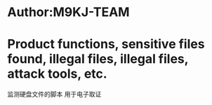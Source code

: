 # Author:M9KJ-TEAM
# Product functions, sensitive files found, illegal files, illegal files, attack tools, etc.
监测硬盘文件的脚本
用于电子取证

